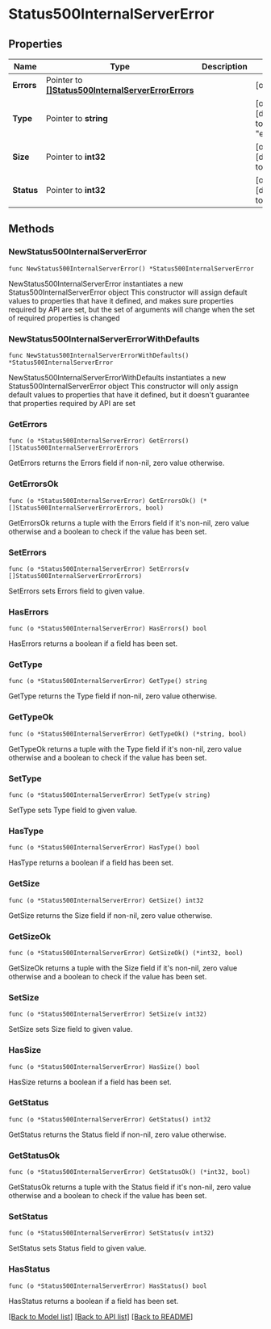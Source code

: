 # Status500InternalServerError

## Properties

Name | Type | Description | Notes
------------ | ------------- | ------------- | -------------
**Errors** | Pointer to [**[]Status500InternalServerErrorErrors**](Status500InternalServerErrorErrors.md) |  | [optional] 
**Type** | Pointer to **string** |  | [optional] [default to "error"]
**Size** | Pointer to **int32** |  | [optional] [default to 1]
**Status** | Pointer to **int32** |  | [optional] [default to 500]

## Methods

### NewStatus500InternalServerError

`func NewStatus500InternalServerError() *Status500InternalServerError`

NewStatus500InternalServerError instantiates a new Status500InternalServerError object
This constructor will assign default values to properties that have it defined,
and makes sure properties required by API are set, but the set of arguments
will change when the set of required properties is changed

### NewStatus500InternalServerErrorWithDefaults

`func NewStatus500InternalServerErrorWithDefaults() *Status500InternalServerError`

NewStatus500InternalServerErrorWithDefaults instantiates a new Status500InternalServerError object
This constructor will only assign default values to properties that have it defined,
but it doesn't guarantee that properties required by API are set

### GetErrors

`func (o *Status500InternalServerError) GetErrors() []Status500InternalServerErrorErrors`

GetErrors returns the Errors field if non-nil, zero value otherwise.

### GetErrorsOk

`func (o *Status500InternalServerError) GetErrorsOk() (*[]Status500InternalServerErrorErrors, bool)`

GetErrorsOk returns a tuple with the Errors field if it's non-nil, zero value otherwise
and a boolean to check if the value has been set.

### SetErrors

`func (o *Status500InternalServerError) SetErrors(v []Status500InternalServerErrorErrors)`

SetErrors sets Errors field to given value.

### HasErrors

`func (o *Status500InternalServerError) HasErrors() bool`

HasErrors returns a boolean if a field has been set.

### GetType

`func (o *Status500InternalServerError) GetType() string`

GetType returns the Type field if non-nil, zero value otherwise.

### GetTypeOk

`func (o *Status500InternalServerError) GetTypeOk() (*string, bool)`

GetTypeOk returns a tuple with the Type field if it's non-nil, zero value otherwise
and a boolean to check if the value has been set.

### SetType

`func (o *Status500InternalServerError) SetType(v string)`

SetType sets Type field to given value.

### HasType

`func (o *Status500InternalServerError) HasType() bool`

HasType returns a boolean if a field has been set.

### GetSize

`func (o *Status500InternalServerError) GetSize() int32`

GetSize returns the Size field if non-nil, zero value otherwise.

### GetSizeOk

`func (o *Status500InternalServerError) GetSizeOk() (*int32, bool)`

GetSizeOk returns a tuple with the Size field if it's non-nil, zero value otherwise
and a boolean to check if the value has been set.

### SetSize

`func (o *Status500InternalServerError) SetSize(v int32)`

SetSize sets Size field to given value.

### HasSize

`func (o *Status500InternalServerError) HasSize() bool`

HasSize returns a boolean if a field has been set.

### GetStatus

`func (o *Status500InternalServerError) GetStatus() int32`

GetStatus returns the Status field if non-nil, zero value otherwise.

### GetStatusOk

`func (o *Status500InternalServerError) GetStatusOk() (*int32, bool)`

GetStatusOk returns a tuple with the Status field if it's non-nil, zero value otherwise
and a boolean to check if the value has been set.

### SetStatus

`func (o *Status500InternalServerError) SetStatus(v int32)`

SetStatus sets Status field to given value.

### HasStatus

`func (o *Status500InternalServerError) HasStatus() bool`

HasStatus returns a boolean if a field has been set.


[[Back to Model list]](../README.md#documentation-for-models) [[Back to API list]](../README.md#documentation-for-api-endpoints) [[Back to README]](../README.md)


